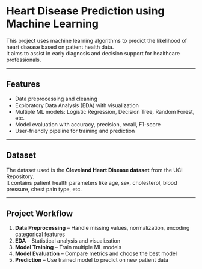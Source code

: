 # Heart Disease Prediction using Machine Learning

This project uses machine learning algorithms to predict the likelihood of heart disease based on patient health data.  
It aims to assist in early diagnosis and decision support for healthcare professionals.  

---

## Features
- Data preprocessing and cleaning  
- Exploratory Data Analysis (EDA) with visualization  
- Multiple ML models: Logistic Regression, Decision Tree, Random Forest, etc.  
- Model evaluation with accuracy, precision, recall, F1-score  
- User-friendly pipeline for training and prediction  

---

## Dataset
The dataset used is the **Cleveland Heart Disease dataset** from the UCI Repository.  
It contains patient health parameters like age, sex, cholesterol, blood pressure, chest pain type, etc.

---

## Project Workflow
1. **Data Preprocessing** – Handle missing values, normalization, encoding categorical features  
2. **EDA** – Statistical analysis and visualization  
3. **Model Training** – Train multiple ML models  
4. **Model Evaluation** – Compare metrics and choose the best model  
5. **Prediction** – Use trained model to predict on new patient data  

